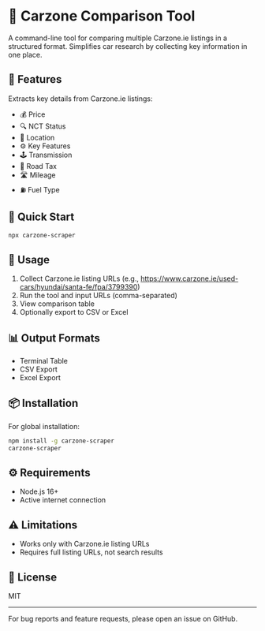 # 🚗 Carzone Comparison Tool

A command-line tool for comparing multiple Carzone.ie listings in a structured format. Simplifies car research by collecting key information in one place.

## 🎯 Features

Extracts key details from Carzone.ie listings:
- 💰 Price
- 🔍 NCT Status
- 📍 Location
- ⚙️ Key Features
- 🕹️ Transmission
- 📜 Road Tax
- 🛣️ Mileage
- ⛽ Fuel Type

## 🚀 Quick Start

```bash
npx carzone-scraper
```

## 📖 Usage

1. Collect Carzone.ie listing URLs (e.g., https://www.carzone.ie/used-cars/hyundai/santa-fe/fpa/3799390)
2. Run the tool and input URLs (comma-separated)
3. View comparison table
4. Optionally export to CSV or Excel

## 📊 Output Formats

- Terminal Table
- CSV Export
- Excel Export

## 📦 Installation

For global installation:
```bash
npm install -g carzone-scraper
carzone-scraper
```

## ⚙️ Requirements

- Node.js 16+
- Active internet connection

## ⚠️ Limitations

- Works only with Carzone.ie listing URLs
- Requires full listing URLs, not search results

## 📝 License

MIT

---
For bug reports and feature requests, please open an issue on GitHub.
